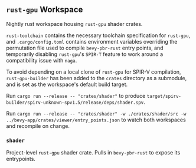 ## `rust-gpu` Workspace

Nightly rust workspace housing `rust-gpu` shader crates.

`rust-toolchain` contains the necessary toolchain specification for `rust-gpu`,
and `.cargo/config.toml` contains environment variables overriding the permutation file used to compile `bevy-pbr-rust` entry points, and temporarily disabling `rust-gpu`'s `SPIR-T` feature to work around a compatibility issue with `naga`.

To avoid depending on a local clone of `rust-gpu` for SPIR-V compilation, `rust-gpu-builder` has been added to the `crates` directory as a submodule,
and is set as the workspace's default build target.

Run `cargo run --release -- "crates/shader"` to produce `target/spirv-builder/spirv-unknown-spv1.5/release/deps/shader.spv`.

Run `cargo run --release -- "crates/shader" -w ./crates/shader/src -w ../bevy-app/crates/viewer/entry_points.json` to watch both workspaces and recompile on change.

### `shader`

Project-level `rust-gpu` shader crate. Pulls in `bevy-pbr-rust` to expose its entrypoints.

